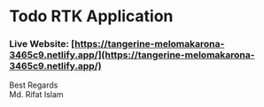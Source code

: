 # Todo RTK Application

### Live Website: [https://tangerine-melomakarona-3465c9.netlify.app/](https://tangerine-melomakarona-3465c9.netlify.app/)

Best Regards \
Md. Rifat Islam
